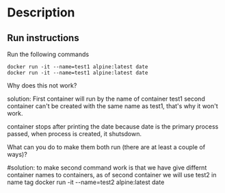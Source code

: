 # Description

## Run instructions

Run the following commands

    docker run -it --name=test1 alpine:latest date
    docker run -it --name=test1 alpine:latest date

Why does this not work?

solution:
First container will run by the name of container test1
second container can't be created with the same name as test1, that's why it won't work.

container stops after printing the date because date is the primary process passed, when process is created, it shutsdown.

What can you do to make them both run (there are at least a couple of ways)?

#solution:
to make second command work is that we have give differnt container names to containers, as of second container we will use test2 in name tag
	docker run -it --name=test2 alpine:latest date


